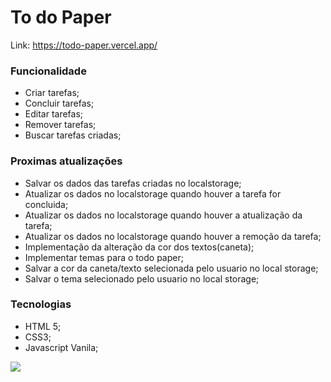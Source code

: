 # To do Paper

Link: https://todo-paper.vercel.app/


### Funcionalidade
 - Criar tarefas;
 - Concluir tarefas;
 - Editar tarefas;
 - Remover tarefas;
 - Buscar tarefas criadas;

### Proximas atualizações

 - Salvar os dados das tarefas criadas no localstorage;
 - Atualizar os dados no localstorage quando houver a tarefa for concluida;
 - Atualizar os dados no localstorage quando houver a atualização da tarefa;
 - Atualizar os dados no localstorage quando houver a remoção da tarefa;
 - Implementação da alteração da cor dos textos(caneta);
 - Implementar temas para o todo paper;  
 - Salvar a cor da caneta/texto selecionada pelo usuario no local storage;
 - Salvar o tema selecionado pelo usuario no local storage;


### Tecnologias
 - HTML 5;
 - CSS3;
 - Javascript Vanila;


![](https://i.postimg.cc/9MVcYBxL/todo-paper-tarefas.png)
